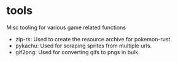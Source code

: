 # tools
Misc tooling for various game related functions

- zip-rs: Used to create the resource archive for pokemon-rust.
- pykachu: Used for scraping sprites from multiple urls.
- gif2png: Used for converting gifs to pngs in bulk.
